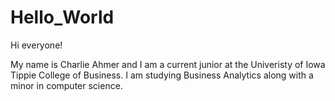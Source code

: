 # Hello_World

Hi everyone!

My name is Charlie Ahmer and I am a current junior at the Univeristy of Iowa Tippie College of Business. I am studying Business Analytics along with a minor in computer science.
